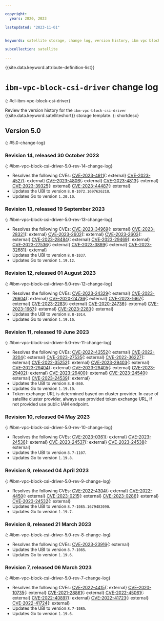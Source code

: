 ```yaml
---

copyright:
  years: 2020, 2023

lastupdated: "2023-11-01"


keywords: satellite storage, change log, version history, ibm vpc block csi driver

subcollection: satellite

---
```


{{site.data.keyword.attribute-definition-list}}

# `ibm-vpc-block-csi-driver` change log
{: #cl-ibm-vpc-block-csi-driver}

Review the version history for the `ibm-vpc-block-csi-driver` {{site.data.keyword.satelliteshort}} storage template.
{: shortdesc}

## Version 5.0
{: #5.0-change-log}


### Revision 14, released 30 October 2023
{: #ibm-vpc-block-csi-driver-5.0-rev-14-change-log}


- Resolves the following CVEs: [CVE-2023-4911](https://nvd.nist.gov/vuln/detail/CVE-2023-4911){: external} [CVE-2023-4527](https://nvd.nist.gov/vuln/detail/CVE-2023-4527){: external} [CVE-2023-4806](https://nvd.nist.gov/vuln/detail/CVE-2023-4806){: external} [CVE-2023-4813](https://nvd.nist.gov/vuln/detail/CVE-2023-4813){: external} [CVE-2023-39325](https://nvd.nist.gov/vuln/detail/CVE-2023-39325){: external} [CVE-2023-44487](https://nvd.nist.gov/vuln/detail/CVE-2023-44487){: external} 
- Updates the UBI to version `8.8-1072.1697626218`.
- Updates Go to version `1.20.10`.

### Revision 13, released 19 September 2023
{: #ibm-vpc-block-csi-driver-5.0-rev-13-change-log}


- Resolves the following CVEs: [CVE-2023-34969](https://nvd.nist.gov/vuln/detail/CVE-2023-34969){: external} [CVE-2023-28321](https://nvd.nist.gov/vuln/detail/CVE-2023-28321){: external} [CVE-2023-2602](https://nvd.nist.gov/vuln/detail/CVE-2023-2602){: external} [CVE-2023-2603](https://nvd.nist.gov/vuln/detail/CVE-2023-2603){: external} [CVE-2023-28484](https://nvd.nist.gov/vuln/detail/CVE-2023-28484){: external} [CVE-2023-29469](https://nvd.nist.gov/vuln/detail/CVE-2023-29469){: external} [CVE-2023-27536](https://nvd.nist.gov/vuln/detail/CVE-2023-27536){: external} [CVE-2023-3899](https://nvd.nist.gov/vuln/detail/CVE-2023-3899){: external} [CVE-2023-32681](https://nvd.nist.gov/vuln/detail/CVE-2023-32681){: external} 
- Updates the UBI to version `8.8-1037`.
- Updates Go to version `1.19.12`.

### Revision 12, released 01 August 2023
{: #ibm-vpc-block-csi-driver-5.0-rev-12-change-log}


- Resolves the following CVEs: [CVE-2023-24329](https://nvd.nist.gov/vuln/detail/CVE-2023-24329){: external} [CVE-2023-26604](https://nvd.nist.gov/vuln/detail/CVE-2023-26604){: external} [CVE-2020-24736](https://nvd.nist.gov/vuln/detail/CVE-2020-24736){: external} [CVE-2023-1667](https://nvd.nist.gov/vuln/detail/CVE-2023-1667){: external} [CVE-2023-2283](https://nvd.nist.gov/vuln/detail/CVE-2023-2283){: external} [CVE-2020-24736](https://nvd.nist.gov/vuln/detail/CVE-2020-24736){: external} [CVE-2023-1667](https://nvd.nist.gov/vuln/detail/CVE-2023-1667){: external} [CVE-2023-2283](https://nvd.nist.gov/vuln/detail/CVE-2023-2283){: external} 
- Updates the UBI to version `8.8-1014`.
- Updates Go to version `1.19.10`.

### Revision 11, released 19 June 2023
{: #ibm-vpc-block-csi-driver-5.0-rev-11-change-log}


- Resolves the following CVEs: [CVE-2022-43552](https://nvd.nist.gov/vuln/detail/CVE-2022-43552){: external} [CVE-2022-3204](https://nvd.nist.gov/vuln/detail/CVE-2022-3204){: external} [CVE-2023-27535](https://nvd.nist.gov/vuln/detail/CVE-2023-27535){: external} [CVE-2022-36227](https://nvd.nist.gov/vuln/detail/CVE-2022-36227){: external} [CVE-2022-35252](https://nvd.nist.gov/vuln/detail/CVE-2022-35252){: external} [CVE-2023-29403](https://nvd.nist.gov/vuln/detail/CVE-2023-29403){: external} [CVE-2023-29404](https://nvd.nist.gov/vuln/detail/CVE-2023-29404){: external} [CVE-2023-29405](https://nvd.nist.gov/vuln/detail/CVE-2023-29405){: external} [CVE-2023-29402](https://nvd.nist.gov/vuln/detail/CVE-2023-29402){: external} [CVE-2023-29400](https://nvd.nist.gov/vuln/detail/CVE-2023-29400){: external} [CVE-2023-24540](https://nvd.nist.gov/vuln/detail/CVE-2023-24540){: external} [CVE-2023-24539](https://nvd.nist.gov/vuln/detail/CVE-2023-24539){: external} 
- Updates the UBI to version `8.8-860`.
- Updates Go to version `1.19.10`.
- Token exchange URL is determined based on cluster provider. In case of satellite cluster provider, always use provided token exchange URL, if not provided use public IAM endpoint. 

### Revision 10, released 04 May 2023
{: #ibm-vpc-block-csi-driver-5.0-rev-10-change-log}


- Resolves the following CVEs: [CVE-2023-0361](https://nvd.nist.gov/vuln/detail/CVE-2023-0361){: external} [CVE-2023-24536](https://nvd.nist.gov/vuln/detail/CVE-2023-24536){: external} [CVE-2023-24537](https://nvd.nist.gov/vuln/detail/CVE-2023-24537){: external} [CVE-2023-24538](https://nvd.nist.gov/vuln/detail/CVE-2023-24538){: external} 
- Updates the UBI to version `8.7-1107`.
- Updates Go to version `1.19.8`.

### Revision 9, released 04 April 2023
{: #ibm-vpc-block-csi-driver-5.0-rev-9-change-log}


- Resolves the following CVEs: [CVE-2022-4304](https://nvd.nist.gov/vuln/detail/CVE-2022-4304){: external} [CVE-2022-4450](https://nvd.nist.gov/vuln/detail/CVE-2022-4450){: external} [CVE-2023-0215](https://nvd.nist.gov/vuln/detail/CVE-2023-0215){: external} [CVE-2023-0286](https://nvd.nist.gov/vuln/detail/CVE-2023-0286){: external} [CVE-2023-24532](https://nvd.nist.gov/vuln/detail/CVE-2023-24532){: external} 
- Updates the UBI to version `8.7-1085.1679482090`.
- Updates Go to version `1.19.7`.

### Revision 8, released 21 March 2023
{: #ibm-vpc-block-csi-driver-5.0-rev-8-change-log}


- Resolves the following CVEs: [CVE-2023-23916](https://nvd.nist.gov/vuln/detail/CVE-2023-23916){: external} 
- Updates the UBI to version `8.7-1085`.
- Updates Go to version `1.19.6`.

### Revision 7, released 06 March 2023
{: #ibm-vpc-block-csi-driver-5.0-rev-7-change-log}


- Resolves the following CVEs: [CVE-2022-4415](https://nvd.nist.gov/vuln/detail/CVE-2022-4415){: external} [CVE-2020-10735](https://nvd.nist.gov/vuln/detail/CVE-2020-10735){: external} [CVE-2021-28861](https://nvd.nist.gov/vuln/detail/CVE-2021-28861){: external} [CVE-2022-45061](https://nvd.nist.gov/vuln/detail/CVE-2022-45061){: external} [CVE-2022-40897](https://nvd.nist.gov/vuln/detail/CVE-2022-40897){: external} [CVE-2022-41723](https://nvd.nist.gov/vuln/detail/CVE-2022-41723){: external} [CVE-2022-41724](https://nvd.nist.gov/vuln/detail/CVE-2022-41724){: external} 
- Updates the UBI to version `8.7-1085`.
- Updates Go to version `1.19.6`.


